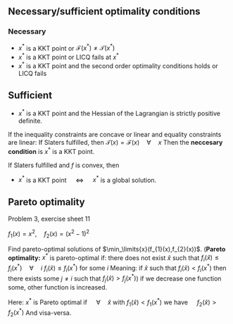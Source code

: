 ## Necessary/sufficient optimality conditions
### Necessary
* $x^{*}$ is a KKT point or $\mathcal{F}(x^{*})≠\mathcal{T}(x^{*})$
* $x^{*}$ is a KKT point or LICQ fails at $x^{*}$
* $x^{*}$ is a KKT point and the second order optimality conditions holds or LICQ fails

## Sufficient
* $x^{*}$ is a KKT point and the Hessian of the Lagrangian is strictly positive definite.

If the inequality constraints are concave or linear and equality constraints are linear:
	If Slaters fulfilled, then $\mathcal{T}(x)=\mathcal{F}(x)\quad\forall\quad x$
	Then the **neccesary condition** is
	$x^{*}$ is a KKT point.

If Slaters fulfilled and $f$ is convex, then
* $x^{*}$ is a KKT point $\quad\Leftrightarrow\quad$ $x^{*}$ is a global solution.


## Pareto optimality
Problem 3, exercise sheet 11

$f_{1}(x)=x^{2},\quad f_{2}(x)= (x^{2}-1)^{2}$

Find pareto-optimal solutions of $\min_\limits{x}(f_{1}(x),f_{2}(x))$.
	(**Pareto optimality:** $x^{*}$ is pareto-optimal if: 
	there does not exist $\hat x$ such that
	$f_{i}(\hat x)\le f_{i}(x^{*})\quad\forall\quad i$
	$f_{i}(\hat x)\le f_{i}(x^{*})$ for some $i$
	Meaning: if $\hat x$ such that $f_{i}(\hat x)<f_{i}(x^{*})$ then there exists some $j≠i$ such that $f_{j}(\hat x)>f_{j}(x^{*})$)
	if we decrease one function some, other function is increased.

Here:
$x^{*}$ is Pareto optimal if
$\quad\forall\quad \hat x$ with $f_{1}(\hat x)<f_{1}(x^{*})$ we have
$\quad f_{2}(\hat x)>f_{2}(x^{*})$
And visa-versa.